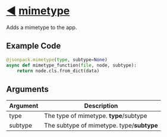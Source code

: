 # [◀](./index.html) [mimetype](/jsonpack/__init__.py)

Adds a mimetype to the app.

## Example Code
```py
@jsonpack.mimetype(type, subtype=None)
async def mimetype_function(file, node, subtype):
    return node.cls.from_dict(data)
```

## Arguments

| Argument | Description |
|--|--|
|type|The type of mimetype. **type**/subtype|
|subtype|The subtype of mimetype. type/**subtype**|
